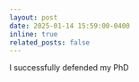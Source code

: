 ```yaml
---
layout: post
date: 2025-01-14 15:59:00-0400
inline: true
related_posts: false
---
```



I successfully defended my PhD